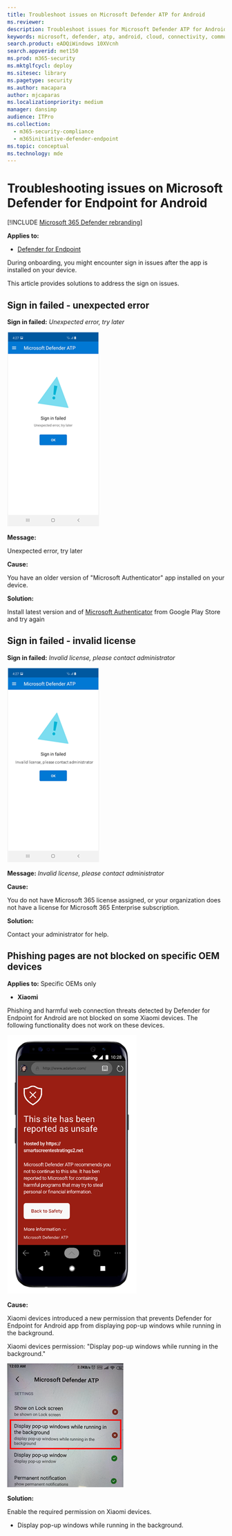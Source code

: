 ```yaml
---
title: Troubleshoot issues on Microsoft Defender ATP for Android
ms.reviewer: 
description: Troubleshoot issues for Microsoft Defender ATP for Android
keywords: microsoft, defender, atp, android, cloud, connectivity, communication
search.product: eADQiWindows 10XVcnh
search.appverid: met150
ms.prod: m365-security
ms.mktglfcycl: deploy
ms.sitesec: library
ms.pagetype: security
ms.author: macapara
author: mjcaparas
ms.localizationpriority: medium
manager: dansimp
audience: ITPro
ms.collection: 
  - m365-security-compliance
  - m365initiative-defender-endpoint
ms.topic: conceptual
ms.technology: mde
---
```


# Troubleshooting issues on Microsoft Defender for Endpoint for Android

[!INCLUDE [Microsoft 365 Defender rebranding](../../includes/microsoft-defender.md)]


**Applies to:**

-   [Defender for Endpoint](microsoft-defender-atp-android.md)

During onboarding, you might encounter sign in issues after the app is installed on your device. 

This article provides solutions to address the sign on issues.  

## Sign in failed - unexpected error
**Sign in failed:** *Unexpected error, try later*

![Image of sign in failed error Unexpected error](images/f9c3bad127d636c1f150d79814f35d4c.png)

**Message:**

Unexpected error, try later

**Cause:**

You have an older version of "Microsoft Authenticator" app installed on your
device.

**Solution:**

Install latest version and of [Microsoft
Authenticator](https://play.google.com/store/apps/details?androidid=com.azure.authenticator)
from Google Play Store and try again

## Sign in failed - invalid license

**Sign in failed:** *Invalid license, please contact administrator*

![Image of sign in failed  please contact administrator](images/920e433f440fa1d3d298e6a2a43d4811.png)

**Message:** *Invalid license, please contact administrator*

**Cause:**

You do not have Microsoft 365 license assigned, or your organization does not
have a license for Microsoft 365 Enterprise subscription.

**Solution:**

Contact your administrator for help.

## Phishing pages are not blocked on specific OEM devices

**Applies to:** Specific OEMs only

-   **Xiaomi**

Phishing and harmful web connection threats detected by Defender for Endpoint
for Android are not blocked on some Xiaomi devices. The following functionality does not work on these devices.

![Image of site reported unsafe](images/0c04975c74746a5cdb085e1d9386e713.png)


**Cause:**

Xiaomi devices introduced a new permission that prevents Defender for Endpoint
for Android app from displaying pop-up windows while running in the background.

Xiaomi devices permission: "Display pop-up windows while running in the
background."

![Image of pop up setting](images/6e48e7b29daf50afddcc6c8c7d59fd64.png)

**Solution:**

Enable the required permission on Xiaomi devices.

-   Display pop-up windows while running in the background.
